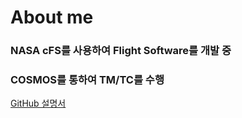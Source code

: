 
# About me
### NASA cFS를 사용하여 Flight Software를 개발 중
### COSMOS를 통하여 TM/TC를 수행


[GitHub 설명서](https://docs.github.com/ko/get-started "GitHub 설명서 시작")
 
<!---
zeros93/zeros93 is a ✨ special ✨ repository because its `README.md` (this file) appears on your GitHub profile.
You can click the Preview link to take a look at your changes.
--->
